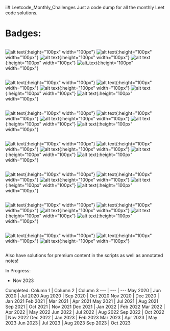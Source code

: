ii# Leetcode_Monthly_Challenges
Just a code dump for all the monthly Leet code solutions. 

# Badges:

<div style="display: flex; flex-wrap: wrap;">

![alt text](https://github.com/janmichael88/Leetcode_Monthly_Challenges/blob/master/Badges/dcc-2021-1.png){:height="100px" width="100px"}
![alt text](https://github.com/janmichael88/Leetcode_Monthly_Challenges/blob/master/Badges/dcc-2021-2.png){:height="100px" width="100px"}
![alt text](https://github.com/janmichael88/Leetcode_Monthly_Challenges/blob/master/Badges/dcc-2021-3.png){:height="100px" width="100px"}
![alt text](https://github.com/janmichael88/Leetcode_Monthly_Challenges/blob/master/Badges/dcc-2021-4.png){:height="100px" width="100px"}
![alt_text](https://github.com/janmichael88/Leetcode_Monthly_Challenges/blob/master/Badges/dcc-2021-5.png){:height="100px" width="100px"}

![alt text](https://github.com/janmichael88/Leetcode_Monthly_Challenges/blob/master/Badges/dcc-2021-7.png){:height="100px" width="100px"}
![alt text](https://github.com/janmichael88/Leetcode_Monthly_Challenges/blob/master/Badges/dcc-2021-8.png){:height="100px" width="100px"}
![alt text](https://github.com/janmichael88/Leetcode_Monthly_Challenges/blob/master/Badges/dcc-2021-9.png){:height="100px" width="100px"}
![alt text](https://github.com/janmichael88/Leetcode_Monthly_Challenges/blob/master/Badges/dcc-2021-10.png){:height="100px" width="100px"}
![alt text](https://github.com/janmichael88/Leetcode_Monthly_Challenges/blob/master/Badges/dcc-2021-11.png){:height="100px" width="100px"}

![alt text](https://github.com/janmichael88/Leetcode_Monthly_Challenges/blob/master/Badges/dcc-2021-12.png){:height="100px" width="100px"}
![alt text](https://github.com/janmichael88/Leetcode_Monthly_Challenges/blob/master/Badges/dcc-2022-1.png){:height="100px" width="100px"}
![alt text](https://github.com/janmichael88/Leetcode_Monthly_Challenges/blob/master/Badges/dcc-2022-2.png){:height="100px" width="100px"}
![alt text](https://github.com/janmichael88/Leetcode_Monthly_Challenges/blob/master/Badges/dcc-2022-3.png){:height="100px" width="100px"}
![alt text](https://github.com/janmichael88/Leetcode_Monthly_Challenges/blob/master/Badges/dcc-2022-4.png){:height="100px" width="100px"}

![alt text](https://github.com/janmichael88/Leetcode_Monthly_Challenges/blob/master/Badges/dcc-2022-5.png){:height="100px" width="100px"}
![alt text](https://github.com/janmichael88/Leetcode_Monthly_Challenges/blob/master/Badges/dcc-2022-6.png){:height="100px" width="100px"}
![alt text](https://github.com/janmichael88/Leetcode_Monthly_Challenges/blob/master/Badges/dcc-2022-7.png){:height="100px" width="100px"}
![alt text](https://github.com/janmichael88/Leetcode_Monthly_Challenges/blob/master/Badges/dcc-2022-8.png){:height="100px" width="100px"}
![alt text](https://github.com/janmichael88/Leetcode_Monthly_Challenges/blob/master/Badges/dcc-2022-9.png){:height="100px" width="100px"}

![alt text](https://github.com/janmichael88/Leetcode_Monthly_Challenges/blob/master/Badges/dcc-2022-10.png){:height="100px" width="100px"}
![alt text](https://github.com/janmichael88/Leetcode_Monthly_Challenges/blob/master/Badges/dcc-2022-11.png){:height="100px" width="100px"}
![alt text](https://github.com/janmichael88/Leetcode_Monthly_Challenges/blob/master/Badges/dcc-2022-12.png){:height="100px" width="100px"}
![alt text](https://github.com/janmichael88/Leetcode_Monthly_Challenges/blob/master/Badges/2023-01.gif){:height="100px" width="100px"}
![alt text](https://github.com/janmichael88/Leetcode_Monthly_Challenges/blob/master/Badges/2023-02.gif){:height="100px" width="100px"}

![alt text](https://github.com/janmichael88/Leetcode_Monthly_Challenges/blob/master/Badges/2023-03.gif){:height="100px" width="100px"}
![alt text](https://github.com/janmichael88/Leetcode_Monthly_Challenges/blob/master/Badges/2023-04.gif){:height="100px" width="100px"}
![alt text](https://github.com/janmichael88/Leetcode_Monthly_Challenges/blob/master/Badges/2023-05.gif){:height="100px" width="100px"}
![alt text](https://github.com/janmichael88/Leetcode_Monthly_Challenges/blob/master/Badges/2023-06.gif){:height="100px" width="100px"}
![alt text](https://github.com/janmichael88/Leetcode_Monthly_Challenges/blob/master/Badges/2023-07.gif){:height="100px" width="100px"}

![alt text](https://github.com/janmichael88/Leetcode_Monthly_Challenges/blob/master/Badges/2023-08.gif){:height="100px" width="100px"}
![alt text](https://github.com/janmichael88/Leetcode_Monthly_Challenges/blob/master/Badges/2023-09.gif){:height="100px" width="100px"}
![alt text](https://github.com/janmichael88/Leetcode_Monthly_Challenges/blob/master/Badges/2023-10.gif){:height="100px" width="100px"}

</div>

Also have solutions for premium content in the scripts as well as annotated notes!

In Progress:
* Nov 2023

Completed:
Column 1 | Column 2 | Column 3
--- | --- | ---
May 2020 | Jun 2020 | Jul 2020
Aug 2020 | Sep 2020 | Oct 2020
Nov 2020 | Dec 2020 | Jan 2021
Feb 2021 | Mar 2021 | Apr 2021
May 2021 | Jul 2021 | Aug 2021
Sep 2021 | Oct 2021 | Nov 2021
Dec 2021 | Jan 2022 | Feb 2022
Mar 2022 | Apr 2022 | May 2022
Jun 2022 | Jul 2022 | Aug 2022
Sep 2022 | Oct 2022 | Nov 2022
Dec 2022 | Jan 2023 | Feb 2023
Mar 2023 | Apr 2023 | May 2023
Jun 2023 | Jul 2023 | Aug 2023
Sep 2023 | Oct 2023



